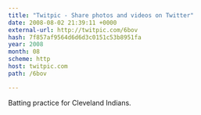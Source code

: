 ```yaml
---
title: "Twitpic - Share photos and videos on Twitter"
date: 2008-08-02 21:39:11 +0000
external-url: http://twitpic.com/6bov
hash: 7f857af9564d6d6d3c0151c53b8951fa
year: 2008
month: 08
scheme: http
host: twitpic.com
path: /6bov

---
```


Batting practice for Cleveland Indians. 
